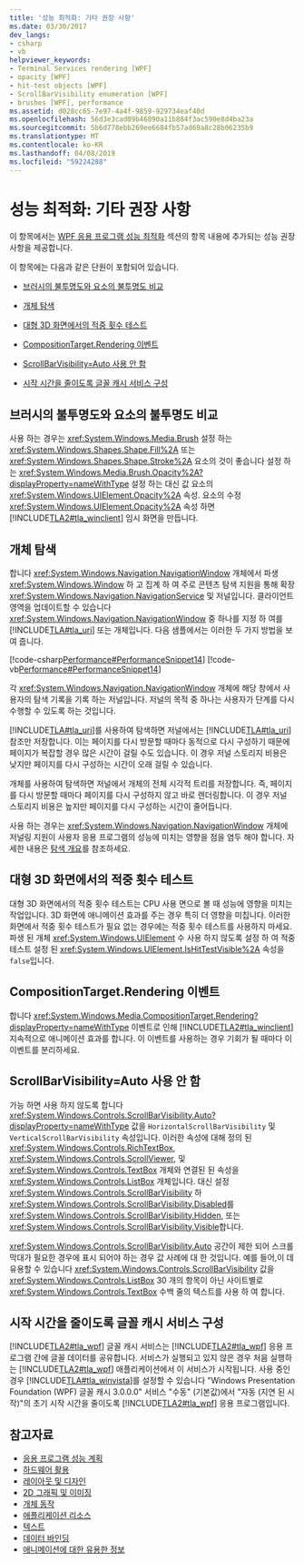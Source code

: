 ```yaml
---
title: '성능 최적화: 기타 권장 사항'
ms.date: 03/30/2017
dev_langs:
- csharp
- vb
helpviewer_keywords:
- Terminal Services rendering [WPF]
- opacity [WPF]
- hit-test objects [WPF]
- ScrollBarVisibility enumeration [WPF]
- brushes [WPF], performance
ms.assetid: d028cc65-7e97-4a4f-9859-929734eaf40d
ms.openlocfilehash: 56d3e3cad09b46090a11b884f3ac590e8d4ba23a
ms.sourcegitcommit: 5b6d778ebb269ee6684fb57ad69a8c28b06235b9
ms.translationtype: MT
ms.contentlocale: ko-KR
ms.lasthandoff: 04/08/2019
ms.locfileid: "59224288"
---
```

# <a name="optimizing-performance-other-recommendations"></a>성능 최적화: 기타 권장 사항
<a name="introduction"></a> 이 항목에서는 [WPF 응용 프로그램 성능 최적화](optimizing-wpf-application-performance.md) 섹션의 항목 내용에 추가되는 성능 권장 사항을 제공합니다.  
  
 이 항목에는 다음과 같은 단원이 포함되어 있습니다.  
  
-   [브러시의 불투명도와 요소의 불투명도 비교](#Opacity)  
  
-   [개체 탐색](#Navigation_Objects)  
  
-   [대형 3D 화면에서의 적중 횟수 테스트](#Hit_Testing)  
  
-   [CompositionTarget.Rendering 이벤트](#CompositionTarget_Rendering_Event)  
  
-   [ScrollBarVisibility=Auto 사용 안 함](#Avoid_Using_ScrollBarVisibility)  
  
-   [시작 시간을 줄이도록 글꼴 캐시 서비스 구성](#FontCache)  
  
<a name="Opacity"></a>   
## <a name="opacity-on-brushes-versus-opacity-on-elements"></a>브러시의 불투명도와 요소의 불투명도 비교  
 사용 하는 경우는 <xref:System.Windows.Media.Brush> 설정 하는 <xref:System.Windows.Shapes.Shape.Fill%2A> 또는 <xref:System.Windows.Shapes.Shape.Stroke%2A> 요소의 것이 좋습니다 설정 하는 <xref:System.Windows.Media.Brush.Opacity%2A?displayProperty=nameWithType> 설정 하는 대신 값 요소의 <xref:System.Windows.UIElement.Opacity%2A> 속성. 요소의 수정 <xref:System.Windows.UIElement.Opacity%2A> 속성 하면 [!INCLUDE[TLA2#tla_winclient](../../../../includes/tla2sharptla-winclient-md.md)] 임시 화면을 만듭니다.  
  
<a name="Navigation_Objects"></a>   
## <a name="navigation-to-object"></a>개체 탐색  
 합니다 <xref:System.Windows.Navigation.NavigationWindow> 개체에서 파생 <xref:System.Windows.Window> 하 고 집계 하 여 주로 콘텐츠 탐색 지원을 통해 확장 <xref:System.Windows.Navigation.NavigationService> 및 저널입니다. 클라이언트 영역을 업데이트할 수 있습니다 <xref:System.Windows.Navigation.NavigationWindow> 중 하나를 지정 하 여를 [!INCLUDE[TLA#tla_uri](../../../../includes/tlasharptla-uri-md.md)] 또는 개체입니다. 다음 샘플에서는 이러한 두 가지 방법을 보여 줍니다.  
  
 [!code-csharp[Performance#PerformanceSnippet14](~/samples/snippets/csharp/VS_Snippets_Wpf/Performance/CSharp/TestNavigation.xaml.cs#performancesnippet14)]
 [!code-vb[Performance#PerformanceSnippet14](~/samples/snippets/visualbasic/VS_Snippets_Wpf/Performance/visualbasic/testnavigation.xaml.vb#performancesnippet14)]  
  
 각 <xref:System.Windows.Navigation.NavigationWindow> 개체에 해당 창에서 사용자의 탐색 기록을 기록 하는 저널입니다. 저널의 목적 중 하나는 사용자가 단계를 다시 수행할 수 있도록 하는 것입니다.  
  
 [!INCLUDE[TLA#tla_uri](../../../../includes/tlasharptla-uri-md.md)]를 사용하여 탐색하면 저널에서는 [!INCLUDE[TLA#tla_uri](../../../../includes/tlasharptla-uri-md.md)] 참조만 저장합니다. 이는 페이지를 다시 방문할 때마다 동적으로 다시 구성하기 때문에 페이지가 복잡할 경우 많은 시간이 걸릴 수도 있습니다. 이 경우 저널 스토리지 비용은 낮지만 페이지를 다시 구성하는 시간이 오래 걸릴 수 있습니다.  
  
 개체를 사용하여 탐색하면 저널에서 개체의 전체 시각적 트리를 저장합니다. 즉, 페이지를 다시 방문할 때마다 페이지를 다시 구성하지 않고 바로 렌더링합니다. 이 경우 저널 스토리지 비용은 높지만 페이지를 다시 구성하는 시간이 줄어듭니다.  
  
 사용 하는 경우는 <xref:System.Windows.Navigation.NavigationWindow> 개체에 저널링 지원이 사용자 응용 프로그램의 성능에 미치는 영향을 점을 염두 해야 합니다. 자세한 내용은 [탐색 개요](../app-development/navigation-overview.md)를 참조하세요.  
  
<a name="Hit_Testing"></a>   
## <a name="hit-testing-on-large-3d-surfaces"></a>대형 3D 화면에서의 적중 횟수 테스트  
 대형 3D 화면에서의 적중 횟수 테스트는 CPU 사용 면으로 볼 때 성능에 영향을 미치는 작업입니다. 3D 화면에 애니메이션 효과를 주는 경우 특히 더 영향을 미칩니다. 이러한 화면에서 적중 횟수 테스트가 필요 없는 경우에는 적중 횟수 테스트를 사용하지 마세요. 파생 된 개체 <xref:System.Windows.UIElement> 수 사용 하지 않도록 설정 하 여 적중 테스트 설정 된 <xref:System.Windows.UIElement.IsHitTestVisible%2A> 속성을 `false`입니다.  
  
<a name="CompositionTarget_Rendering_Event"></a>   
## <a name="compositiontargetrendering-event"></a>CompositionTarget.Rendering 이벤트  
 합니다 <xref:System.Windows.Media.CompositionTarget.Rendering?displayProperty=nameWithType> 이벤트로 인해 [!INCLUDE[TLA2#tla_winclient](../../../../includes/tla2sharptla-winclient-md.md)] 지속적으로 애니메이션 효과를 합니다. 이 이벤트를 사용하는 경우 기회가 될 때마다 이 이벤트를 분리하세요.  
  
<a name="Avoid_Using_ScrollBarVisibility"></a>   
## <a name="avoid-using-scrollbarvisibilityauto"></a>ScrollBarVisibility=Auto 사용 안 함  
 가능 하면 사용 하지 않도록 합니다 <xref:System.Windows.Controls.ScrollBarVisibility.Auto?displayProperty=nameWithType> 값을 `HorizontalScrollBarVisibility` 및 `VerticalScrollBarVisibility` 속성입니다. 이러한 속성에 대해 정의 된 <xref:System.Windows.Controls.RichTextBox>, <xref:System.Windows.Controls.ScrollViewer>, 및 <xref:System.Windows.Controls.TextBox> 개체와 연결된 된 속성을 <xref:System.Windows.Controls.ListBox> 개체입니다. 대신 설정 <xref:System.Windows.Controls.ScrollBarVisibility> 하 <xref:System.Windows.Controls.ScrollBarVisibility.Disabled>를 <xref:System.Windows.Controls.ScrollBarVisibility.Hidden>, 또는 <xref:System.Windows.Controls.ScrollBarVisibility.Visible>합니다.  
  
 <xref:System.Windows.Controls.ScrollBarVisibility.Auto> 공간이 제한 되어 스크롤 막대가 필요한 경우에 표시 되어야 하는 경우 값 사례에 대 한 것입니다. 예를 들어,이 데 유용할 수 있습니다 <xref:System.Windows.Controls.ScrollBarVisibility> 값을 <xref:System.Windows.Controls.ListBox> 30 개의 항목이 아닌 사이트별로 <xref:System.Windows.Controls.TextBox> 수백 줄의 텍스트를 사용 하 여 합니다.  
  
<a name="FontCache"></a>   
## <a name="configure-font-cache-service-to-reduce-start-up-time"></a>시작 시간을 줄이도록 글꼴 캐시 서비스 구성  
 [!INCLUDE[TLA2#tla_wpf](../../../../includes/tla2sharptla-wpf-md.md)] 글꼴 캐시 서비스는 [!INCLUDE[TLA2#tla_wpf](../../../../includes/tla2sharptla-wpf-md.md)] 응용 프로그램 간에 글꼴 데이터를 공유합니다. 서비스가 실행되고 있지 않은 경우 처음 실행하는 [!INCLUDE[TLA2#tla_wpf](../../../../includes/tla2sharptla-wpf-md.md)] 애플리케이션에서 이 서비스가 시작됩니다. 사용 중인 경우 [!INCLUDE[TLA#tla_winvista](../../../../includes/tlasharptla-winvista-md.md)]를 설정할 수 있습니다 "Windows Presentation Foundation (WPF) 글꼴 캐시 3.0.0.0" 서비스 "수동" (기본값)에서 "자동 (지연 된 시작)"의 초기 시작 시간을 줄이도록 [!INCLUDE[TLA2#tla_wpf](../../../../includes/tla2sharptla-wpf-md.md)] 응용 프로그램입니다.  
  
## <a name="see-also"></a>참고자료

- [응용 프로그램 성능 계획](planning-for-application-performance.md)
- [하드웨어 활용](optimizing-performance-taking-advantage-of-hardware.md)
- [레이아웃 및 디자인](optimizing-performance-layout-and-design.md)
- [2D 그래픽 및 이미징](optimizing-performance-2d-graphics-and-imaging.md)
- [개체 동작](optimizing-performance-object-behavior.md)
- [애플리케이션 리소스](optimizing-performance-application-resources.md)
- [텍스트](optimizing-performance-text.md)
- [데이터 바인딩](optimizing-performance-data-binding.md)
- [애니메이션에 대한 유용한 정보](../graphics-multimedia/animation-tips-and-tricks.md)
